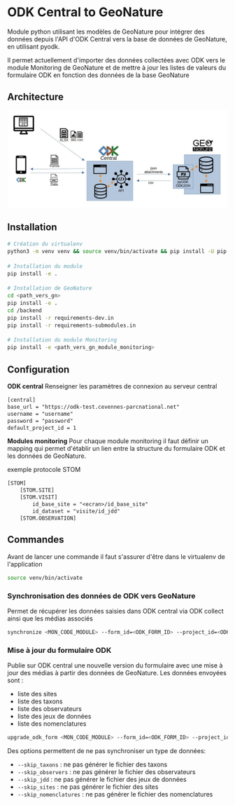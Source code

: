 # ODK Central to GeoNature

Module python utilisant les modèles de GeoNature pour intégrer des données depuis l'API d'ODK Central vers la base de données de GeoNature, en utilisant pyodk.

Il permet actuellement d'importer des données collectées avec ODK vers le module Monitoring de GeoNature et de mettre à jour les listes de valeurs du formulaire ODK en fonction des données de la base GeoNature

## Architecture

![Architecture](docs/img/archi_global.jpeg)

## Installation

```sh
# Création du virtualenv
python3 -m venv venv && source venv/bin/activate && pip install -U pip

# Installation du module
pip install -e .

# Installation de GeoNature
cd <path_vers_gn>
pip install -e .
cd /backend
pip install -r requirements-dev.in
pip install -r requirements-submodules.in

# Installation du module Monitoring
pip install -e <path_vers_gn_module_monitoring>
```
## Configuration

**ODK central**
Renseigner les paramètres de connexion au serveur central

```
[central]
base_url = "https://odk-test.cevennes-parcnational.net"
username = "username"
password = "password"
default_project_id = 1
```

**Modules monitoring**
Pour chaque module monitoring il faut définir un mapping qui permet d'établir un lien entre la structure du formulaire ODK et les données de GeoNature.

exemple protocole STOM
```
[STOM]
    [STOM.SITE]
    [STOM.VISIT]
        id_base_site = "<ecran>/id_base_site"
        id_dataset = "visite/id_jdd"
    [STOM.OBSERVATION]
```

## Commandes

Avant de lancer une commande il faut s'assurer d'être dans le virtualenv de l'application
```sh
source venv/bin/activate
```

### Synchronisation des données de ODK vers GeoNature
Permet de récupérer les données saisies dans ODK central via ODK collect ainsi que les médias associés


```sh
synchronize <MON_CODE_MODULE> --form_id=<ODK_FORM_ID> --project_id=<ODK_PROJECT_ID>
```

### Mise à jour du formulaire ODK
Publie sur ODK central une nouvelle version du formulaire avec une mise à jour des médias à partir des données de GeoNature. Les données envoyées sont :
 * liste des sites
 * liste des taxons
 * liste des observateurs
 * liste des jeux de données
 * liste des nomenclatures


```sh
upgrade_odk_form <MON_CODE_MODULE> --form_id=<ODK_FORM_ID> --project_id=<ODK_PROJECT_ID>
```

Des options permettent de ne pas synchroniser un type de données:
  * `--skip_taxons` : ne pas générer le fichier des taxons
  * `--skip_observers` : ne pas générer le fichier des observateurs
  * `--skip_jdd` : ne pas générer le fichier des jeux de données
  * `--skip_sites` : ne pas générer le fichier des sites
  * `--skip_nomenclatures` : ne pas générer le fichier des nomenclatures
